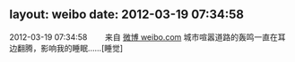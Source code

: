 layout: weibo
date: 2012-03-19 07:34:58
---
<meta name="referrer" content="no-referrer" />

2012-03-19 07:34:58  &nbsp;&nbsp;&nbsp;&nbsp;&nbsp;&nbsp; 来自 <a href="http://weibo.com/" rel="nofollow">微博 weibo.com</a>
城市喧嚣道路的轰鸣一直在耳边翻腾，影响我的睡眠……[睡觉] ​​​
